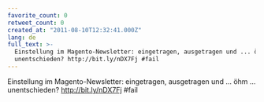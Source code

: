 ```yaml
---
favorite_count: 0
retweet_count: 0
created_at: "2011-08-10T12:32:41.000Z"
lang: de
full_text: >-
  Einstellung im Magento-Newsletter: eingetragen, ausgetragen und ... öhm ...
  unentschieden? http://bit.ly/nDX7Fj #fail
---
```


Einstellung im Magento-Newsletter: eingetragen, ausgetragen und ... öhm ...
unentschieden? http://bit.ly/nDX7Fj #fail
